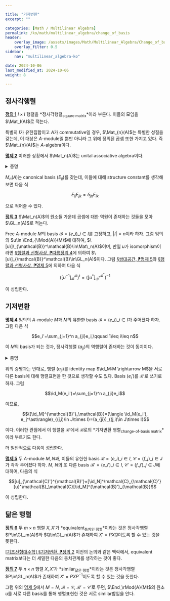 ```yaml
---

title: "기저변환"
excerpt: ""

categories: [Math / Multilinear Algebra]
permalink: /ko/math/multilinear_algebra/change_of_basis
header:
    overlay_image: /assets/images/Math/Multilinear_Algebra/Change_of_basis.png
    overlay_filter: 0.5
sidebar: 
    nav: "multilinear_algebra-ko"

date: 2024-10-06
last_modified_at: 2024-10-06
weight: 8

---
```


## 정사각행렬

<div class="definition" markdown="1">

<ins id="def1">**정의 1**</ins> $I\times I$ 행렬을 *정사각행렬<sub>square matrix</sub>*이라 부른다. 이들의 모임을 $\Mat_I(A)$로 적는다.

</div>

특별히 $I$가 유한집합이고 $A$가 commutative일 경우, $\Mat_{n}(A)$는 특별한 성질을 갖는데, 이 대상은 $A$-module일 뿐만 아니라 그 위에 정의된 곱셈 또한 가지고 있다. 즉 $\Mat_{n}(A)$는 $A$-algebra이다. 

<div class="proposition" markdown="1">

<ins id="prop2">**명제 2**</ins> 이러한 상황에서 $\Mat_n(A)$는 unital associative algebra이다.

</div>
<details class="proof" markdown="1">
<summary>증명</summary>

$\Mat_n(A)$가 associative $A$-algebra인 것은 [§행렬, §§행렬의 곱셈](/ko/math/multilinear_algebra/matrices#행렬의-곱셈)에서부터 자명하다. $\Mat_n(A)$의 곱셈에 대한 항등원은 다음의 항등행렬

$$I_n=\begin{pmatrix}1&0&\cdots&0\\0&1&\cdots&0\\\vdots&\vdots&\ddots&\vdots\\0&0&\cdots&1\end{pmatrix}$$

임을 확인할 수 있다. 

</details>

$M_n(A)$는 canonical basis $(E_{ij})$를 갖는데, 이들에 대해 structure constant를 생각해보면 다음 식

$$E_{ij}E_{jk}=\delta_{jh}E_{ik}$$

으로 적어줄 수 있다.

<div class="definition" markdown="1">

<ins id="def3">**정의 3**</ins> $\Mat_n(A)$의 원소들 가운데 곱셈에 대한 역원이 존재하는 것들을 모아 $\GL_n(A)$로 적는다. 

</div>

Free $A$-module $M$의 basis $\mathcal{B}=(e\_i)\_{i\in I}$를 고정하고, $\lvert I\rvert=n$이라 하자. 그럼 임의의 $u\in \End_{\lMod{A}}(M)$에 대하여, $\[u\]\_{\mathcal{B}}^\mathcal{B}\in\Mat\_n(A)$이며, 만일 $u$가 isomorphism이라면 [§행렬과 선형사상, ⁋따름정리 4](/ko/math/multilinear_algebra/matrices_and_linear_maps#lem4)에 의하여 $\[u\]_{\mathcal{B}}^\mathcal{B}\in\GL_n(A)$이다. 그럼 [§쌍대공간, ⁋명제 5](/ko/math/multilinear_algebra/dual_spaces#prop5)와 [§행렬과 선형사상, ⁋명제 5](/ko/math/multilinear_algebra/matrices_and_linear_maps#prop5)에 의하여 다음 식

$$\bigl([u^{-1}]_{\mathcal{B}}^\mathcal{B}\bigr)^t=\bigl(\bigl[u^\ast\bigr]_{\mathcal{B}^\ast}^{\mathcal{B}^\ast}\bigr)^{-1}$$

이 성립한다. 

## 기저변환

<div class="proposition" markdown="1">

<ins id="prop4">**명제 4**</ins> 임의의 $A$-module $M$과 $M$의 유한한 basis $\mathcal{B}=(e\_i)\_{i\in I}$가 주어졌다 하자. 그럼 다음 식

$$e_i'=\sum_{j=1}^n a_{ji}e_i,\qquad 1\leq i\leq n$$

이 $M$의 basis가 되는 것과, 정사각행렬 $(a_{ji})$의 역행렬이 존재하는 것이 동치이다.

</div>
<details class="proof" markdown="1">
<summary>증명</summary>

주어진 행렬 $(a_{ji})$는 단순히 다음의 식

$$u:e_i\mapsto e_i'=\sum_{j=1}^n a_{ji}e_i$$

으로 정의되는 linear map $u\in\End_{\lMod{A}}(M)$의 $\mathcal{B}$에 대한 행렬표현 $\[u\]\_{\mathcal{B}}^\mathcal{B}\in\Mat\_n(A)$이다. 이제 이 행렬이 역행렬을 갖는 것은 $u$가 isomorphism인 것과 동치이고, 이는 $(u(e_i))_{i\in I}$가 $M$의 basis가 되는 것과 동치이다. 

</details>

위의 증명과는 반대로, 행렬 $(a_{ji})$를 identity map $\id_M:M \rightarrow M$을 서로 다른 basis에 대해 행렬표현을 한 것으로 생각할 수도 있다. Basis $(e_i')$를 $\mathcal{B}'$로 쓰기로 하자. 그럼 

$$\id_M(e_i')=\sum_{j=1}^n a_{ji}e_i$$

이므로, 

$$([\id_M]^{\mathcal{B}'}_\mathcal{B})=(\langle \id_M(e_i'), e_j^\ast\rangle)_{(j,i)\in J\times I}=(a_{ji})_{(j,i)\in J\times I}$$

이다. 이러한 관점에서 이 행렬을 $\mathcal{B}'$에서 $\mathcal{B}$로의 *기저변환 행렬<sub>change-of-basis matrix</sub>*이라 부르기도 한다. 

더 일반적으로 다음이 성립한다.

<div class="proposition" markdown="1">

<ins id="prop5">**명제 5**</ins> 두 $A$-module $M,N$과, 이들의 유한한 basis $\mathcal{B}=(e\_i)\_{i\in I}$, $\mathcal{C}=(f\_j)\_{j\in J}$가 각각 주어졌다 하자. $M$, $N$의 또 다른 basis $\mathcal{B}'=(e\_i')\_{i\in I}$, $\mathcal{C}'=(f\_j')\_{j\in J}$에 대하여, 다음의 식

$$[u]_{\mathcal{C}'}^{\mathcal{B}'}=[\id_N]^\mathcal{C}_{\mathcal{C}'}[u]^\mathcal{B}_\mathcal{C}[\id_M]^{\mathcal{B}'}_{\mathcal{B}}$$

이 성립한다.

</div>

## 닮은 행렬

<div class="definition" markdown="1">

<ins id="def6">**정의 6**</ins> 두 $m\times n$ 행렬 $X, X'$가 *equivalent<sub>동치인 행렬</sub>*이라는 것은 정사각행렬 $P\in\GL_m(A)$와 $Q\in\GL_n(A)$가 존재하여 $X'=PXQ$이도록 할 수 있는 것을 뜻한다. 

</div>

[\[기초선형대수학\] §기저변환, ⁋정의 2](/ko/math/linear_algebra/change_of_basis#def2) 이전의 논의와 같은 맥락에서, equivalent matrix보다는 더 세밀한 다음의 동치관계를 생각하는 것이 좋다.

<div class="definition" markdown="1">

<ins id="def7">**정의 7**</ins> 두 $n\times n$ 행렬 $X, X'$가 *similar<sub>닮은 행렬</sub>*이라는 것은 정사각행렬 $P\in\GL_n(A)$가 존재하여 $X'=PXP^{-1}$이도록 할 수 있는 것을 뜻한다. 

</div>

그럼 위의 [명제 5](#prop5)에서 $M=N$, $\mathcal{B}=\mathcal{C}$, $\mathcal{B}'=\mathcal{C}'$로 두면, $\End_\rMod{A}(M)$의 원소 $u$를 서로 다른 basis를 통해 행렬표현한 것은 서로 similar함임을 안다. 

